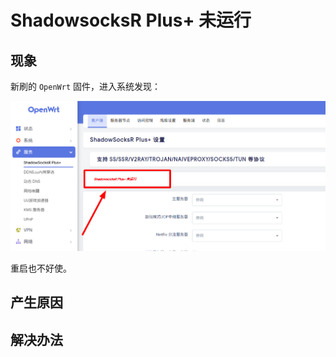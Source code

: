 # ShadowsocksR Plus+ 未运行

## 现象

新刷的 `OpenWrt` 固件，进入系统发现：

![效果](assets/images/效果.png)

重启也不好使。

## 产生原因

## 解决办法
